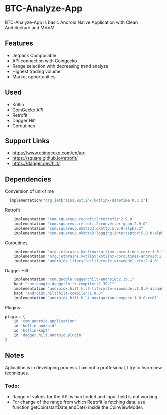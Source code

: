 # BTC-Analyze-App

BTC-Analyze-App is basic Android Native Application with Clean Architecture and MVVM.

## Features



- Jetpack Composable
- API connection with Coingecko
- Range selection with decreasing trend analyze
- Highest trading volume
- Market opportunities

## Used
- Kotlin
- CoinGecko API
- Retrofit
- Dagger Hilt
- Coroutines

## Support Links
- https://www.coingecko.com/en/api
- https://square.github.io/retrofit/
- https://dagger.dev/hilt/




## Dependencies
Conversion of unix time

```bash
  implementation("org.jetbrains.kotlinx:kotlinx-datetime:0.3.2")
```

Retrofit

```bash
    implementation 'com.squareup.retrofit2:retrofit:2.9.0'
    implementation 'com.squareup.retrofit2:converter-gson:2.9.0'
    implementation "com.squareup.okhttp3:okhttp:5.0.0-alpha.2"
    implementation "com.squareup.okhttp3:logging-interceptor:5.0.0-alpha.2"
```

Coroutines

```bash
    implementation 'org.jetbrains.kotlinx:kotlinx-coroutines-core:1.5.2'
    implementation 'org.jetbrains.kotlinx:kotlinx-coroutines-android:1.5.2'
    implementation "androidx.lifecycle:lifecycle-viewmodel-ktx:2.4.0"
```
Dagger Hilt

```bash
    implementation "com.google.dagger:hilt-android:2.39.1"
    kapt "com.google.dagger:hilt-compiler:2.39.1"
    implementation "androidx.hilt:hilt-lifecycle-viewmodel:1.0.0-alpha03"
    kapt "androidx.hilt:hilt-compiler:1.0.0"
    implementation 'androidx.hilt:hilt-navigation-compose:1.0.0-rc01'
```

Plugins

```bash
plugins {
    id 'com.android.application'
    id 'kotlin-android'
    id 'kotlin-kapt'
    id 'dagger.hilt.android.plugin'
}
```

## Notes
Aplication is in developing process. I am not a proffesional, I try to learn new techniques.
### Todo:
- Range of values for the API is hardcoded and input field is not working.
- For change of the range from which Retrofit is fetching data, use function getCoin(startDate,endDate) inside the CoinViewModel.
